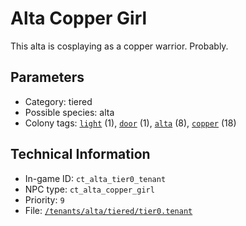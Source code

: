 # Alta Copper Girl

This alta is cosplaying as a copper warrior. Probably.

## Parameters

- Category: tiered
- Possible species: alta
- Colony tags: [`light`](https://ceterai.github.io/MyEnternia/Wiki/Tags/Light) (1), [`door`](https://ceterai.github.io/MyEnternia/Wiki/Tags/Door) (1), [`alta`](https://ceterai.github.io/MyEnternia/Wiki/Tags/Alta) (8), [`copper`](https://ceterai.github.io/MyEnternia/Wiki/Tags/Copper) (18)

## Technical Information

- In-game ID: `ct_alta_tier0_tenant`
- NPC type: `ct_alta_copper_girl`
- Priority: `9`
- File: [`/tenants/alta/tiered/tier0.tenant`](https://github.com/Ceterai/Enternia/blob/main/tenants/alta/tiered/tier0.tenant)
